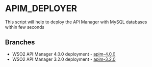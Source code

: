 # APIM_DEPLOYER
This script will help to deploy the API Manager with MySQL databases within few seconds

## Branches
* WSO2 API Manager 4.0.0 deployment - [apim-4.0.0](https://github.com/Sumudu-Sahan/APIM_DEPLOYER/tree/apim-4.0.0)
* WSO2 API Manager 3.2.0 deployment - [apim-3.2.0](https://github.com/Sumudu-Sahan/APIM_DEPLOYER/tree/apim-3.2.0)
